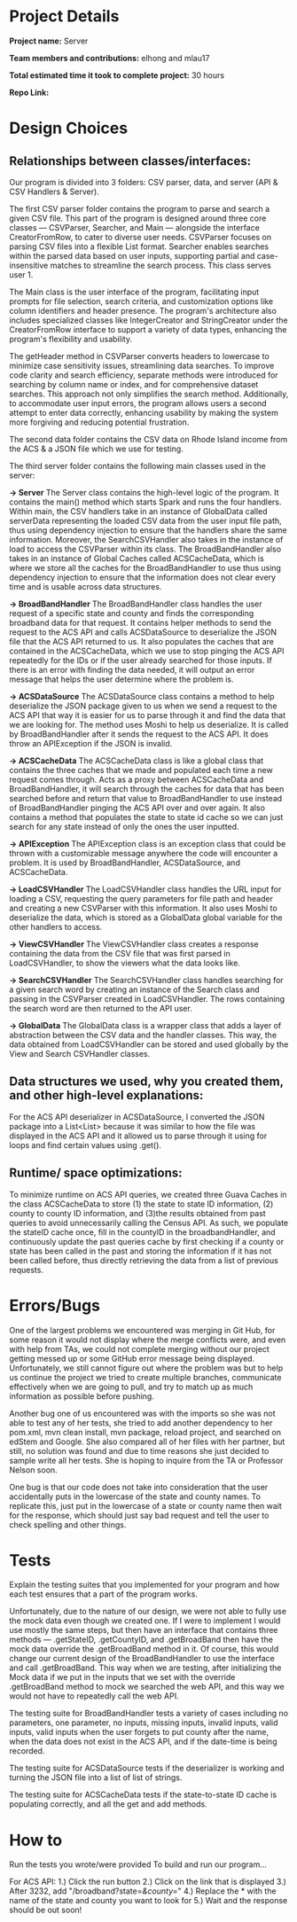 
# Project Details
**Project name:** Server

**Team members and contributions:** elhong and mlau17

**Total estimated time it took to complete project:** 30 hours

**Repo Link:**

# Design Choices
## Relationships between classes/interfaces:

Our program is divided into 3 folders: CSV parser, data, and server (API & CSV Handlers & Server).

The first CSV parser folder contains the program to parse and search a given CSV file. This part of the program is designed around three core classes — CSVParser, Searcher, and Main — alongside the interface CreatorFromRow, to cater to diverse user needs. CSVParser focuses on parsing CSV files into a flexible List format. Searcher enables searches within the parsed data based on user inputs, supporting partial and case-insensitive matches to streamline the search process. This class serves user 1.

The Main class is the user interface of the program, facilitating input prompts for file selection, search criteria, and customization options like column identifiers and header presence. The program's architecture also includes specialized classes like IntegerCreator and StringCreator under the CreatorFromRow interface to support a variety of data types, enhancing the program's flexibility and usability.

The getHeader method in CSVParser converts headers to lowercase to minimize case sensitivity issues, streamlining data searches. To improve code clarity and search efficiency, separate methods were introduced for searching by column name or index, and for comprehensive dataset searches. This approach not only simplifies the search method. Additionally, to accommodate user input errors, the program allows users a second attempt to enter data correctly, enhancing usability by making the system more forgiving and reducing potential frustration.
 
The second data folder contains the CSV data on Rhode Island income from the ACS & a JSON file which we use for testing. 

The third server folder contains the following main classes used in the server:

**-> Server**
The Server class contains the high-level logic of the program. It contains the main() method which starts Spark and runs the four handlers. Within main, the CSV handlers take in an instance of GlobalData called serverData representing the loaded CSV data from the user input file path, thus using dependency injection to ensure that the handlers share the same information. Moreover, the SearchCSVHandler also takes in the instance of load to access the CSVParser within its class. The BroadBandHandler also takes in an instance of Global Caches called ACSCacheData, which is where we store all the caches for the BroadBandHandler to use thus using dependency injection to ensure that the information does not clear every time and is usable across data structures. 
 
**-> BroadBandHandler**
 The BroadBandHandler class handles the user request of a specific state and county and finds the corresponding broadband data for that request. It contains helper methods to send the request to the ACS API and calls ACSDataSource to deserialize the JSON file that the ACS API returned to us. It also populates the caches that are contained in the ACSCacheData, which we use to stop pinging the ACS API repeatedly for the IDs or if the user already searched for those inputs. If there is an error with finding the data needed, it will output an error message that helps the user determine where the problem is. 
 
 **-> ACSDataSource**
The ACSDataSource class contains a method to help deserialize the JSON package given to us when we send a request to the ACS API that way it is easier for us to parse through it and find the data that we are looking for. The method uses Moshi to help us deserialize. It is called by BroadBandHandler after it sends the request to the ACS API. It does throw an APIException if the JSON is invalid.

**-> ACSCacheData**
The ACSCacheData class is like a global class that contains the three caches that we made and populated each time a new request comes through. Acts as a proxy between ACSCacheData and BroadBandHandler, it will search through the caches for data that has been searched before and return that value to BroadBandHandler to use instead of BroadBandHandler pinging the ACS API over and over again. It also contains a method that populates the state to state id cache so we can just search for any state instead of only the ones the user inputted.

**-> APIException**
The APIException class is an exception class that could be thrown with a customizable message anywhere the code will encounter a problem. It is used by BroadBandHandler, ACSDataSource, and ACSCacheData.

**-> LoadCSVHandler**
 The LoadCSVHandler class handles the URL input for loading a CSV, requesting the query parameters for file path and header and  creating a new CSVParser with this information. It also uses Moshi to deserialize the data, which is stored as a   GlobalData global variable for the other handlers to access.
 
**-> ViewCSVHandler**
 The ViewCSVHandler class creates a response containing the data from the CSV file that was first parsed in  LoadCSVHandler, to show the viewers what the data looks like. 
 
**-> SearchCSVHandler**
 The SearchCSVHandler class handles searching for a given search word by creating an instance of the Search class and  passing in the CSVParser created in LoadCSVHandler. The rows containing the search word are then returned to the API user.
 
**-> GlobalData**
 The GlobalData class is a wrapper class that adds a layer of abstraction between the CSV data and the handler classes.  This way, the data obtained from LoadCSVHandler can be stored and used globally by the View and Search CSVHandler  classes.

## Data structures we used, why you created them, and other high-level explanations:

For the ACS API deserializer in ACSDataSource, I converted the JSON package into a List<List<String>> because it was similar to how the file was displayed in the ACS API and it allowed us to parse through it using for loops and find certain values using .get().

## Runtime/ space optimizations:

To minimize runtime on ACS API queries, we created three Guava Caches in the class ACSCacheData to store (1) the state to state ID information, (2) county to county ID information, and (3)the results obtained from past queries to avoid unnecessarily calling the Census API. As such, we populate the stateID cache once, fill in the countyID in the broadbandHandler, and continuously update the past queries cache by first checking if a county or state has been called in the past and storing the information if it has not been called before, thus directly retrieving the data from a list of previous requests. 

# Errors/Bugs
One of the largest problems we encountered was merging in Git Hub, for some reason it would not display where the merge conflicts were, and even with help from TAs, we could not complete merging without our project getting messed up or some GitHub error message being displayed. Unfortunately, we still cannot figure out where the problem was but to help us continue the project we tried to create multiple branches, communicate effectively when we are going to pull, and try to match up as much information as possible before pushing.

Another bug one of us encountered was with the imports so she was not able to test any of her tests, she tried to add another dependency to her pom.xml, mvn clean install, mvn package, reload project, and searched on edStem and Google. She also compared all of her files with her partner, but still, no solution was found and due to time reasons she just decided to sample write all her tests. She is hoping to inquire from the TA or Professor Nelson soon.

One bug is that our code does not take into consideration that the user accidentally puts in the lowercase of the state and county names. To replicate this, just put in the lowercase of a state or county name then wait for the response, which should just say bad request and tell the user to check spelling and other things.

# Tests
Explain the testing suites that you implemented for your program and how each test ensures that a part of the program works. 

Unfortunately, due to the nature of our design, we were not able to fully use the mock data even though we created one. If I were to implement I would use mostly the same steps, but then have an interface that contains three methods — .getStateID, .getCountyID, and .getBroadBand then have the mock data override the .getBroadBand method in it. Of course, this would change our current design of the BroadBandHandler to use the interface and call .getBroadBand. This way when we are testing, after initializing the Mock data if we put in the inputs that we set with the override .getBroadBand method to mock we searched the web API, and this way we would not have to repeatedly call the web API.

The testing suite for BroadBandHandler tests a variety of cases including no parameters, one parameter, no inputs, missing inputs, invalid inputs, valid inputs, valid inputs when the user forgets to put county after the name, when the data does not exist in the ACS API, and if the date-time is being recorded.

The testing suite for ACSDataSource tests if the deserializer is working and turning the JSON file into a list of list of strings.

The testing suite for ACSCacheData tests if the state-to-state ID cache is populating correctly, and all the get and add methods. 

# How to
Run the tests you wrote/were provided
To build and run our program...

For ACS API:
1.) Click the run button
2.) Click on the link that is displayed
3.) After 3232, add "/broadband?state=*&county=*"
4.) Replace the * with the name of the state and county you want to look for
5.) Wait and the response should be out soon!

